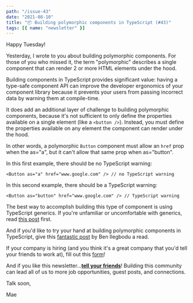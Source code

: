 ```yaml
---
path: "/issue-43"
date: "2021-08-10"
title: "📦 Building polymorphic components in TypeScript (#43)"
tags: [{ name: "newsletter" }]
---
```


Happy Tuesday!

Yesterday, I wrote to you about building polymorphic components. For those of you who missed it, the term "polymorphic" describes a single component that can render 2 or more HTML elements under the hood.

Building components in TypeScript provides significant value: having a type-safe component API can improve the developer ergonomics of your component library because it prevents your users from passing incorrect data by warning them at compile-time.

It does add an additional layer of challenge to building polymorphic components, because it's not sufficient to only define the properties available on a single element (like a `<button />`). Instead, you must define the properties available on any element the component can render under the hood.

In other words, a polymorphic `Button` component must allow an `href` prop when the as="a", but it can't allow that same prop when as="button".

In this first example, there should be no TypeScript warning:

```tsx
<Button as="a" href="www.google.com" /> // no TypeScript warning
```

In this second example, there should be a TypeScript warning:

```tsx
<Button as="button" href="www.google.com" /> // TypeScript warning
```

The best way to accomplish building this type of component is using TypeScript generics. If you're unfamiliar or uncomfortable with generics, read [this post](https://ts.chibicode.com/generics) first.

And if you'd like to try your hand at building polymorphic components in TypeScript, give this [fantastic post](https://www.benmvp.com/blog/polymorphic-react-components-typescript/) by Ben Ilegbodu a read.

If your company is hiring (and you think it's a great company that you'd tell your friends to work at), fill out this [form](https://forms.gle/tCRpGy7PMfQGqu5B9)!

And if you like this newsletter...**[tell your friends](https://maecapozzi.com/newsletter/)**! Building this community can lead all of us to more job opportunities, guest posts, and connections.
​

Talk soon,

Mae
​
